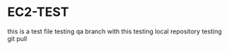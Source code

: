 # EC2-TEST
this is a test file
testing qa branch with this
testing local repository
testing git pull

